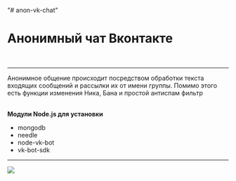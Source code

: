 "# anon-vk-chat" 
<h1> Анонимный чат Вконтакте </h1>
<br/><hr>
<p> Анонимное общение происходит посредством обработки текста входящих сообщений и рассылки их от имени группы. Помимо этого есть функции изменения Ника, Бана и простой антиспам фильтр </p>
<br/> 
<b> Модули Node.js для установки </b>
<ul>
  <li>mongodb</li>
  <li>needle</li>
  <li>node-vk-bot</li>
  <li>vk-bot-sdk</li>
</ul>
<hr>
<img src="https://sun1-12.userapi.com/c830508/v830508933/196be6/5WG65WqpIcE.jpg">
